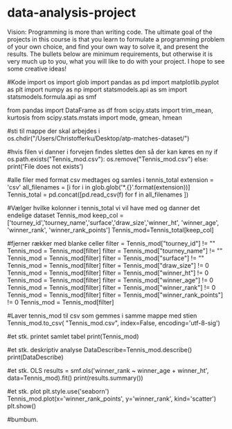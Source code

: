 # data-analysis-project #
Vision: Programming is more than writing code. The ultimate goal of the projects in this course is that you learn to formulate a programming problem of your own choice, and find your own way to solve it, and present the results. The bullets below are minimum requirements, but otherwise it is very much up to you, what you will like to do with your project. I hope to see some creative ideas!








#Kode
import os
import glob
import pandas as pd
import matplotlib.pyplot as plt
import numpy as np
import statsmodels.api as sm
import statsmodels.formula.api as smf

from pandas import DataFrame as df
from scipy.stats import trim_mean, kurtosis
from scipy.stats.mstats import mode, gmean, hmean

#sti til mappe der skal arbejdes i 
os.chdir("/Users/Christofferku/Desktop/atp-matches-dataset/")

#hvis filen vi danner i forvejen findes slettes den så der kan køres en ny
if os.path.exists("Tennis_mod.csv"):
    os.remove("Tennis_mod.csv")
else:
    print('File does not exists')

#alle filer med format csv medtages og samles i tennis_total
extension = 'csv'
all_filenames = [i for i in glob.glob('*.{}'.format(extension))]
Tennis_total = pd.concat([pd.read_csv(f) for f in all_filenames ])

#Vælger hvilke kolonner i tennis_total vi vil have med og danner det endelige dataset Tennis_mod
keep_col = ['tourney_id','tourney_name','surface','draw_size','winner_ht', 'winner_age', 'winner_rank', 'winner_rank_points'] 
Tennis_mod=Tennis_total[keep_col]

#fjerner rækker med blanke celler
filter = Tennis_mod["tourney_id"] != ""
Tennis_mod = Tennis_mod[filter]
filter = Tennis_mod["tourney_name"] != ""
Tennis_mod = Tennis_mod[filter]
filter = Tennis_mod["surface"] != ""
Tennis_mod = Tennis_mod[filter]
filter = Tennis_mod["draw_size"] != 0
Tennis_mod = Tennis_mod[filter]
filter = Tennis_mod["winner_ht"] != 0
Tennis_mod = Tennis_mod[filter]
filter = Tennis_mod["winner_age"] != 0
Tennis_mod = Tennis_mod[filter]
filter = Tennis_mod["winner_rank"] != 0
Tennis_mod = Tennis_mod[filter]
filter = Tennis_mod["winner_rank_points"] != 0
Tennis_mod = Tennis_mod[filter]

#Laver tennis_mod til csv som gemmes i samme mappe med stien
Tennis_mod.to_csv( "Tennis_mod.csv", index=False, encoding='utf-8-sig')

#et stk. printet samlet tabel
print(Tennis_mod)

#et stk. deskriptiv analyse
DataDescribe=Tennis_mod.describe()
print(DataDescribe)

#et stk. OLS
results = smf.ols('winner_rank ~ winner_age + winner_ht', data=Tennis_mod).fit()
print(results.summary())

#et stk. plot
plt.style.use('seaborn')
Tennis_mod.plot(x='winner_rank_points', y='winner_rank', kind='scatter')
plt.show()

#bumbum.

